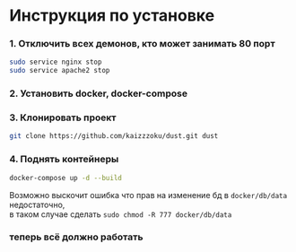 # Инструкция по установке
### 1. Отключить всех демонов, кто может занимать 80 порт
```bash
sudo service nginx stop
sudo service apache2 stop
```
### 2. Установить docker, docker-compose
### 3. Клонировать проект
```bash
git clone https://github.com/kaizzzoku/dust.git dust
```
### 4. Поднять контейнеры
```bash
docker-compose up -d --build
```
Возможно выскочит ошибка что прав на изменение бд в `docker/db/data` недостаточно,  
в таком случае сделать `sudo chmod -R 777 docker/db/data`
### теперь всё должно работать
